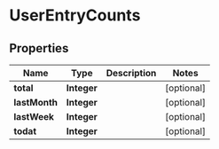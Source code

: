 
# UserEntryCounts

## Properties
Name | Type | Description | Notes
------------ | ------------- | ------------- | -------------
**total** | **Integer** |  |  [optional]
**lastMonth** | **Integer** |  |  [optional]
**lastWeek** | **Integer** |  |  [optional]
**todat** | **Integer** |  |  [optional]



